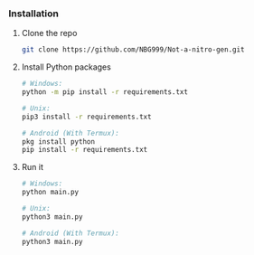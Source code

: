 ### Installation
1. Clone the repo
   ```sh
   git clone https://github.com/NBG999/Not-a-nitro-gen.git
   ```
2. Install Python packages
   ```sh
   # Windows:
   python -m pip install -r requirements.txt
   
   # Unix:
   pip3 install -r requirements.txt
   
   # Android (With Termux):
   pkg install python
   pip install -r requirements.txt
   ```
3. Run it
   ```sh
   # Windows:
   python main.py
   
   # Unix:
   python3 main.py
   
   # Android (With Termux):
   python3 main.py
   ```
